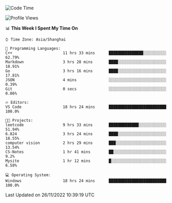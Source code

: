 <!--START_SECTION:waka-->
![Code Time](http://img.shields.io/badge/Code%20Time-382%20hrs%2015%20mins-blue)

![Profile Views](http://img.shields.io/badge/Profile%20Views-1-blue)

📊 **This Week I Spent My Time On** 

```text
⌚︎ Time Zone: Asia/Shanghai

💬 Programming Languages: 
C++                      11 hrs 33 mins      ███████████████░░░░░░░░░░   62.79% 
Markdown                 3 hrs 28 mins       ████░░░░░░░░░░░░░░░░░░░░░   18.91% 
Go                       3 hrs 16 mins       ████░░░░░░░░░░░░░░░░░░░░░   17.81% 
JSON                     4 mins              ░░░░░░░░░░░░░░░░░░░░░░░░░   0.39% 
Git                      0 secs              ░░░░░░░░░░░░░░░░░░░░░░░░░   0.06%

🔥 Editors: 
VS Code                  18 hrs 24 mins      █████████████████████████   100.0%

🐱‍💻 Projects: 
leetcode                 9 hrs 33 mins       █████████████░░░░░░░░░░░░   51.94% 
6.824                    3 hrs 24 mins       ████░░░░░░░░░░░░░░░░░░░░░   18.55% 
computer vision          2 hrs 29 mins       ███░░░░░░░░░░░░░░░░░░░░░░   13.54% 
CS-Notes                 1 hr 41 mins        ██░░░░░░░░░░░░░░░░░░░░░░░   9.2% 
Mysite                   1 hr 12 mins        █░░░░░░░░░░░░░░░░░░░░░░░░   6.58%

💻 Operating System: 
Windows                  18 hrs 24 mins      █████████████████████████   100.0%

```


 Last Updated on 26/11/2022 10:39:19 UTC
<!--END_SECTION:waka-->